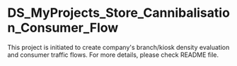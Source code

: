 # DS_MyProjects_Store_Cannibalisation_Consumer_Flow
This project is initiated to create company's branch/kiosk density evaluation and consumer traffic flows. For more details, please check README file.
